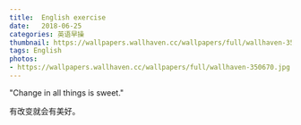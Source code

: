```yaml
---
title:  English exercise
date:   2018-06-25
categories: 英语早操
thumbnail: https://wallpapers.wallhaven.cc/wallpapers/full/wallhaven-350670.jpg
tags: English
photos:
- https://wallpapers.wallhaven.cc/wallpapers/full/wallhaven-350670.jpg
---
```


"Change in all things is sweet."
<p>有改变就会有美好。</p>
